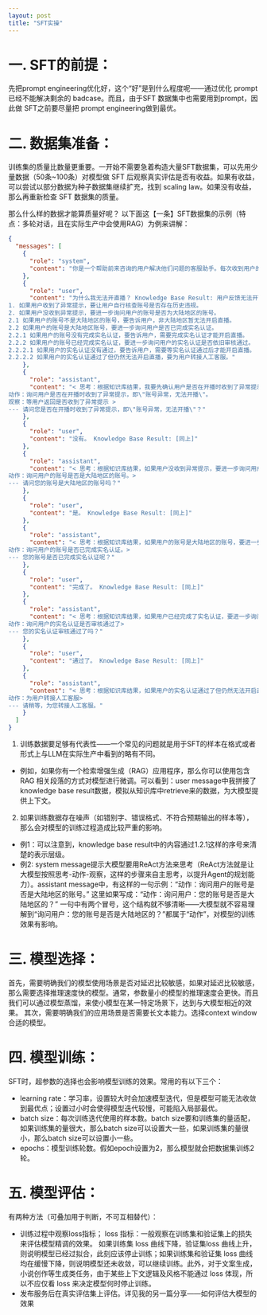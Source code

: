 ```yaml
---
layout: post
title: "SFT实操"
---
```


# 一. SFT的前提：
先把prompt engineering优化好，这个“好”是到什么程度呢——通过优化 prompt 已经不能解决剩余的 badcase。而且，由于SFT 数据集中也需要用到prompt，因此做 SFT之前要尽量把 prompt engineering做到最优。

# 二. 数据集准备：
训练集的质量比数量更重要。一开始不需要急着构造大量SFT数据集，可以先用少量数据（50条~100条）对模型做 SFT 后观察真实评估是否有收益。如果有收益，可以尝试以部分数据为种子数据集继续扩充，找到 scaling law。如果没有收益，那么再重新检查 SFT 数据集的质量。

那么什么样的数据才能算质量好呢？
以下面这【一条】SFT数据集的示例（特点：多轮对话，且在实际生产中会使用RAG）为例来讲解： 
```json
{
  "messages": [
    {
      "role": "system",
      "content": "你是一个帮助前来咨询的用户解决他们问题的客服助手。每次收到用户的输入，你都需要根据知识库结果（knowledge base result），用 ReAct 方法思考出解决方案，然后答复用户。你的输出要包含两部分：思考过程和给用户的答复；其中，ReAct 思考过程要用（<>）包围起来。给用户的答复正常显示即可，不需要用（<>）包围起来。注意：不要只有第一次回复用户的时候使用ReAct方法，每次回复都要使用ReAct方法去思考。 ReAct 的方法是：1. 首先思考用户的问题该如何解决，给出你的推理，标记为思考。2. 然后根据你的推理决定合适的行动，标记为行动。3. 观察你行动的结果或收集必要的信息，标记为观察。"
    },
    {
      "role": "user",
      "content": "为什么我无法开直播？ Knowledge Base Result: 用户反馈无法开直播，如何处理？ 处理方法是：先确认用户是否在开播时收到了异常提示，即\"账号异常，无法开播\"。 
1. 如果用户收到了异常提示，要让用户自行核查账号是否存在历史违规。 
2. 如果用户没收到异常提示，要进一步询问用户的账号是否为大陆地区的账号。 
2.1 如果用户的账号不是大陆地区的账号，要告诉用户，非大陆地区暂无法开启直播。 
2.2 如果用户的账号是大陆地区账号，要进一步询问用户是否已完成实名认证。 
2.2.1 如果用户的账号没有完成实名认证，要告诉用户，需要完成实名认证才能开启直播。 
2.2.2 如果用户的账号已经完成实名认证，要进一步询问用户的实名认证是否依旧审核通过。 
2.2.2.1 如果用户的实名认证没有通过，要告诉用户，需要等实名认证通过后才能开启直播。 
2.2.2.2 如果用户的实名认证通过了但仍然无法开启直播，要为用户转接人工客服。"
    },
    {
      "role": "assistant",
      "content": "< 思考：根据知识库结果，我要先确认用户是否在开播时收到了异常提示，即\"账号异常，无法开播\"。 
动作：询问用户是否在开播时收到了异常提示，即\"账号异常，无法开播\"。 
观察：等用户返回是否收到了异常提示 > 
--- 请问您是否在开播时收到了异常提示，即\"账号异常，无法开播\"？"
    },
    {
      "role": "user",
      "content": "没有。 Knowledge Base Result: [同上]"
    },
    {
      "role": "assistant",
      "content": "< 思考：根据知识库结果，如果用户没收到异常提示，要进一步询问用户的账号是否为大陆地区的账号。
动作：询问用户的账号是否是大陆地区的账号。> 
--- 请问您的账号是大陆地区的账号吗？"
    },
    {
      "role": "user",
      "content": "是。 Knowledge Base Result: [同上]"
    },
    {
      "role": "assistant",
      "content": "< 思考：根据知识库结果，如果用户的账号是大陆地区的账号，要进一步询问用户的账号是否已完成实名认证。 
动作：询问用户的账号是否已完成实名认证。> 
--- 您的账号是否已完成实名认证呢？"
    },
    {
      "role": "user",
      "content": "完成了。 Knowledge Base Result: [同上]"
    },
    {
      "role": "assistant",
      "content": "< 思考：根据知识库结果，如果用户已经完成了实名认证，要进一步询问用户的实名认证是否审核通过了。 
动作：询问用户的实名认证是否审核通过了> 
--- 您的实名认证审核通过了吗？"
    },
    {
      "role": "user",
      "content": "通过了。 Knowledge Base Result: [同上]"
    },
    {
      "role": "assistant",
      "content": "< 思考：根据知识库结果，如果用户的实名认证通过了但仍然无法开启直播，要为用户转接人工客服。 
动作：为用户转接人工客服> 
--- 请稍等，为您转接人工客服。"
    }
  ]
}
```

1. 训练数据要足够有代表性——一个常见的问题就是用于SFT的样本在格式或者形式上与LLM在实际生产中看到的略有不同。
- 例如，如果你有一个检索增强生成（RAG）应用程序，那么你可以使用包含 RAG 相关段落的方式对模型进行微调。可以看到：user message中我拼接了knowledge base result数据，模拟从知识库中retrieve来的数据，为大模型提供上下文。
2. 如果训练数据存在噪声（如错别字、错误格式、不符合预期输出的样本等），那么会对模型的训练过程造成比较严重的影响。
- 例1：可以注意到，knowledge base result中的内容通过1.2.1这样的序号来清楚的表示层级。
- 例2: system message提示大模型要用ReAct方法来思考（ReAct方法就是让大模型按照思考-动作-观察，这样的步骤来自主思考，以提升Agent的规划能力）。assistant message中，有这样的一句示例：“动作：询问用户的账号是否是大陆地区的账号。” 这里如果写成：“动作：询问用户：您的账号是否是大陆地区的？” 一句中有两个冒号，这个结构就不够清晰——大模型就不容易理解到“询问用户：您的账号是否是大陆地区的？”都属于“动作”，对模型的训练效果有影响。

# 三. 模型选择：
首先，需要明确我们的模型使用场景是否对延迟比较敏感，如果对延迟比较敏感，那么需要选择推理速度快的模型。通常，参数量小的模型的推理速度会更快。而且我们可以通过模型蒸馏，来使小模型在某一特定场景下，达到与大模型相近的效果。
其次，需要明确我们的应用场景是否需要长文本能力。选择context window合适的模型。

# 四. 模型训练：
SFT时，超参数的选择也会影响模型训练的效果。常用的有以下三个：
- learning rate：学习率，设置较大时会加速模型迭代，但是模型可能无法收敛到最优点；设置过小时会使得模型迭代较慢，可能陷入局部最优。
- batch size：每次训练迭代使用的样本数。batch size要和训练集的量适配，如果训练集的量很大，那么batch size可以设置大一些，如果训练集的量很小，那么batch size可以设置小一些。
- epochs：模型训练轮数。假如epoch设置为2，那么模型就会把数据集训练2轮。

# 五. 模型评估：
有两种方法（可叠加用于判断，不可互相替代）：
- 训练过程中观察loss指标；
loss 指标：一般观察在训练集和验证集上的损失来评估模型精调的效果。
如果训练集 loss 曲线下降，验证集loss 曲线上升，则说明模型已经过拟合，此刻应该停止训练；如果训练集和验证集 loss 曲线均在缓慢下降，则说明模型还未收敛，可以继续训练。此外，对于文案生成，小说创作等生成类任务，由于某些上下文逻辑及风格不能通过 loss 体现，所以不应仅看 loss 来决定模型何时停止训练。
- 发布服务后在真实评估集上评估。详见我的另一篇分享——如何评估大模型的效果


